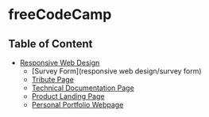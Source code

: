 # freeCodeCamp

## Table of Content
- [Responsive Web Design](#responsive-web-design)
    - [Survey Form](responsive web design/survey form)
    - [Tribute Page]()
    - [Technical Documentation Page]()
    - [Product Landing Page]()
    - [Personal Portfolio Webpage]()
